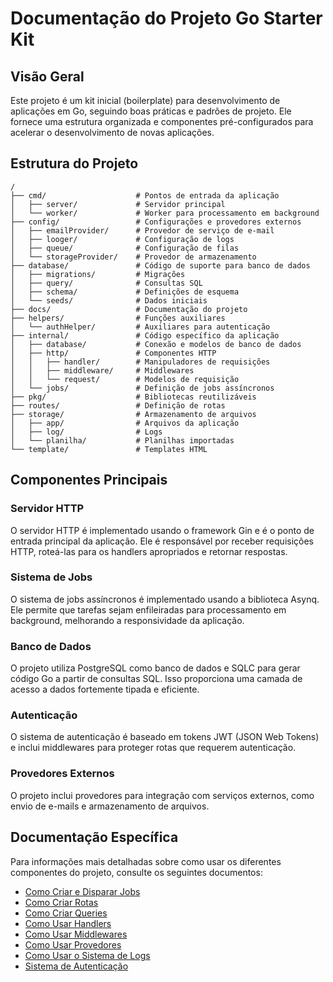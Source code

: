 # Documentação do Projeto Go Starter Kit

## Visão Geral

Este projeto é um kit inicial (boilerplate) para desenvolvimento de aplicações em Go, seguindo boas práticas e padrões de projeto. Ele fornece uma estrutura organizada e componentes pré-configurados para acelerar o desenvolvimento de novas aplicações.

## Estrutura do Projeto

```
/
├── cmd/                    # Pontos de entrada da aplicação
│   ├── server/             # Servidor principal
│   └── worker/             # Worker para processamento em background
├── config/                 # Configurações e provedores externos
│   ├── emailProvider/      # Provedor de serviço de e-mail
│   ├── looger/             # Configuração de logs
│   ├── queue/              # Configuração de filas
│   └── storageProvider/    # Provedor de armazenamento
├── database/               # Código de suporte para banco de dados
│   ├── migrations/         # Migrações
│   ├── query/              # Consultas SQL
│   ├── schema/             # Definições de esquema
│   └── seeds/              # Dados iniciais
├── docs/                   # Documentação do projeto
├── helpers/                # Funções auxiliares
│   └── authHelper/         # Auxiliares para autenticação
├── internal/               # Código específico da aplicação
│   ├── database/           # Conexão e modelos de banco de dados
│   ├── http/               # Componentes HTTP
│   │   ├── handler/        # Manipuladores de requisições
│   │   ├── middleware/     # Middlewares
│   │   └── request/        # Modelos de requisição
│   └── jobs/               # Definição de jobs assíncronos
├── pkg/                    # Bibliotecas reutilizáveis
├── routes/                 # Definição de rotas
├── storage/                # Armazenamento de arquivos
│   ├── app/                # Arquivos da aplicação
│   ├── log/                # Logs
│   └── planilha/           # Planilhas importadas
└── template/               # Templates HTML
```

## Componentes Principais

### Servidor HTTP

O servidor HTTP é implementado usando o framework Gin e é o ponto de entrada principal da aplicação. Ele é responsável por receber requisições HTTP, roteá-las para os handlers apropriados e retornar respostas.

### Sistema de Jobs

O sistema de jobs assíncronos é implementado usando a biblioteca Asynq. Ele permite que tarefas sejam enfileiradas para processamento em background, melhorando a responsividade da aplicação.

### Banco de Dados

O projeto utiliza PostgreSQL como banco de dados e SQLC para gerar código Go a partir de consultas SQL. Isso proporciona uma camada de acesso a dados fortemente tipada e eficiente.

### Autenticação

O sistema de autenticação é baseado em tokens JWT (JSON Web Tokens) e inclui middlewares para proteger rotas que requerem autenticação.

### Provedores Externos

O projeto inclui provedores para integração com serviços externos, como envio de e-mails e armazenamento de arquivos.

## Documentação Específica

Para informações mais detalhadas sobre como usar os diferentes componentes do projeto, consulte os seguintes documentos:

- [Como Criar e Disparar Jobs](./jobs.md)
- [Como Criar Rotas](./rotas.md)
- [Como Criar Queries](./queries.md)
- [Como Usar Handlers](./handlers.md)
- [Como Usar Middlewares](./middlewares.md)
- [Como Usar Provedores](./provedores.md)
- [Como Usar o Sistema de Logs](./logs.md)
- [Sistema de Autenticação](./autenticacao.md)
